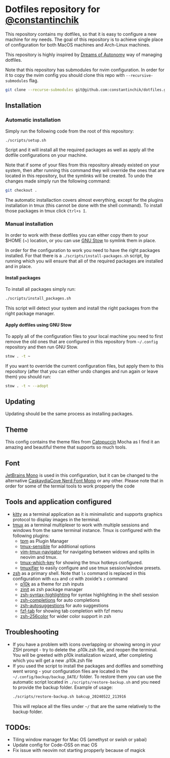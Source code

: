 # Dotfiles repository for [@constantinchik](https://github.com/constantinchik)

This repository contains my dotfiles, so that it is easy to configure a new
machine for my needs. The goal of this repository is to achieve single place
of configuration for both MacOS machines and Arch-Linux machines.

This repository is highly inspired by
[Dreams of Autonomy](https://youtu.be/y6XCebnB9gs) way of managing dotfiles.

Note that this repository has submodules for nvim configuration. In order for
it to copy the nvim config you should clone this repo with
`--recursive-submodules` flag.

```bash
git clone --recurse-submodules git@github.com:constantinchik/dotfiles.git
```

## Installation

### Automatic installation

Simply run the following code from the root of this repository:

```bash
./scripts/setup.sh
```

Script and it will install all the required packages as well as apply all the
dotfile configurations on your machine.

Note that if some of your files from this repository already existed on your
system, then after running this command they will override the ones that are
located in this repository, but the symlinks will be created. To undo the
changes made simply run the following command:

```bash
git checkout .
```

The automatic installaction covers almost everything, except for the plugins
installation in tmux (this cannot be done with the shell command). To install
those packages in tmux click `Ctrl+s I`.

### Manual installation

In order to work with these dotfiles you can either copy them to your $HOME (~)
location, or you can use [GNU Stow](https://www.gnu.org/software/stow/) to
symlink them in place.

In order for the configuration to work you need to have the right packages
installed. For that there is a `./scripts/install-packages.sh` script, by running
which you will ensure that all of the required packages are installed and in
place.

#### Install packages

To install all packages simply run:

```bash
./scripts/install_packages.sh
```

This script will detect your system and install the right packages from the
right package manager.

#### Apply dotfiles using GNU Stow

To apply all of the configuration files to your local machine you need to first
remove the old ones that are configured in this repository from `~/.config`
repository and then run GNU Stow.

```bash
stow . -t ~
```

If you want to override the current configuration files, but apply them to this
repository (after that you can either undo changes and run again or leave
them) you should run:

```bash
stow . -t ~ --adopt
```

## Updating

Updating should be the same process as installing packages.

## Theme

This config contains the theme files from
[Catppuccin](https://github.com/catppuccin/catppuccin) Mocha as I find it an
amazing and beautiful theme that supports so much tools.

## Font

[JetBrains Mono](https://www.jetbrains.com/lp/mono/) is used in this
configuration, but it can be changed to the alternative
[CaskaydiaCove Nerd Font Mono](https://github.com/eliheuer/caskaydia-cove?tab=readme-ov-file)
or any other. Please note that in order for some of the termial tools to work
propperly the code

## Tools and application configured

- [kitty](https://sw.kovidgoyal.net/kitty/) as a terminal application as it is
  minimalistic and supports graphics protocol to display images in the terminal.
- [tmux](https://github.com/tmux/tmux/wiki) as a terminal multiplexer to work
  with multiple sessions and windows from the same terminal instance. Tmux is
  configured with the following plugins:
  - [tpm](https://github.com/tmux-plugins/tpm) as Plugin Manager
  - [tmux-sensible](https://github.com/tmux-plugins/tmux-sensible) for
    additional options
  - [vim-tmux-navigator](https://github.com/christoomey/vim-tmux-navigator) for
    navigating between widows and splits in neovim and tmux.
  - [tmux-which-key](https://github.com/alexwforsythe/tmux-which-key) for
    showing the tmux hotkeys configured.
  - [tmuxifier](https://github.com/jimeh/tmuxifier) to easily configure and use
    tmux session/window presets.
- [zsh](https://www.zsh.org/) as a primary shell. Note that `ls` command is
  replaced in this configuration with `eza` and `cd` with zoxide's `z` command
  - [p10k](https://github.com/romkatv/powerlevel10k) as a theme for zsh inputs
  - [zinit](https://github.com/zdharma-continuum/zinit) as zsh package manager
  - [zsh-syntax-highlighting](https://github.com/zsh-users/zsh-syntax-highlighting)
    for syntax highlighting in the shell session
  - [zsh-completions](https://github.com/zsh-users/zsh-completions) for auto
    completions
  - [zsh-autosuggestions](https://github.com/zsh-users/zsh-autosuggestions) for
    auto suggestions
  - [fzf-tab](https://github.com/Aloxaf/fzf-tab) for showing tab completion with
    fzf menu
  - [zsh-256color](https://github.com/chrissicool/zsh-256color) for wider color
    support in zsh

## Troubleshooting

- If you have a problem with icons overlapping or showing wrong in your ZSH
  prompt - try to delete the .p10k.zsh file, and reopen the terminal. You will
  be greeted with p10k instialization wizard, after completing which you will
  get a new .p10k.zsh file
- If you used the script to install the packages and dotfiles and something
  went wrong - your configuration files are located in the
  `~/.config/backup/backup_DATE/` folder. To restore them you can use the
  automatic script located in `./scripts/restore-backup.sh` and you need to
  provide the backup folder. Example of usage:
  ```bash
  ./scripts/restore-backup.sh bakcup_20240522_213916
  ```
  This will replace all the files under `~/` that are the same relatively to
  the backup folder.

## TODOs:

- Tiling window manager for Mac OS (amethyst or swish or yabai)
- Update config for Code-OSS on mac OS
- Fix issue with neovim not starting propperly because of magick
